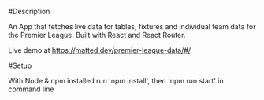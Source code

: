#Description

An App that fetches live data for tables, fixtures and individual team data for the Premier League.
Built with React and React Router.

Live demo at https://matted.dev/premier-league-data/#/

#Setup

With Node & npm installed run 'npm install', then 'npm run start' in command line 
